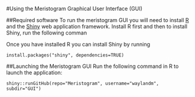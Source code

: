 #Using the Meristogram Graphical User Interface (GUI)

##Required software
To run the meristogram GUI you will need to install [R](http://www.r-project.org/) and the [Shiny](http://shiny.rstudio.com/) web application framework. Install R first and then to install Shiny, run the following comman

Once you have installed R you can install Shiny by running 
```
install.packages("shiny", dependencies=TRUE)
```

##Launching the Meristogram GUI
Run the following command in R to launch the application:
```
shiny::runGitHub(repo="Meristogram", username="waylandm", subdir="GUI")
```
